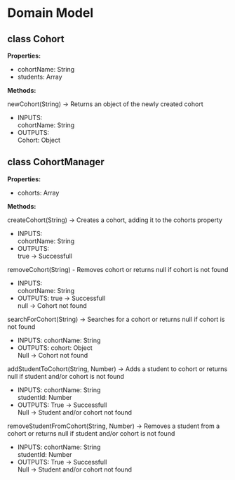 # Domain Model

## class Cohort

**Properties:**

- cohortName: String
- students: Array

**Methods:**

newCohort(String) -> Returns an object of the newly created cohort

- INPUTS:  
  cohortName: String
- OUTPUTS:  
  Cohort: Object

## class CohortManager

**Properties:**

- cohorts: Array

**Methods:**

createCohort(String) -> Creates a cohort, adding it to the cohorts property

- INPUTS:  
  cohortName: String
- OUTPUTS:  
  true -> Successfull

removeCohort(String) - Removes cohort or returns null if cohort is not found

- INPUTS:  
  cohortName: String
- OUTPUTS:
  true -> Successfull  
  null -> Cohort not found

searchForCohort(String) -> Searches for a cohort or returns null if cohort is not found

- INPUTS:
  cohortName: String
- OUTPUTS:
  cohort: Object  
  Null -> Cohort not found

addStudentToCohort(String, Number) -> Adds a student to cohort or returns null if student and/or cohort is not found

- INPUTS:
  cohortName: String  
  studentId: Number
- OUTPUTS:
  True -> Successfull  
  Null -> Student and/or cohort not found

removeStudentFromCohort(String, Number) -> Removes a student from a cohort or returns null if student and/or cohort is not found

- INPUTS:
  cohortName: String  
  studentId: Number
- OUTPUTS:
  True -> Successfull  
  Null -> Student and/or cohort not found
